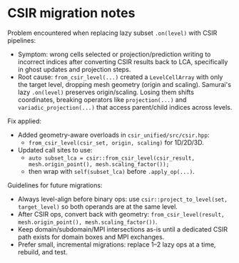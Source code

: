 # CSIR migration notes

Problem encountered when replacing lazy subset `.on(level)` with CSIR pipelines:

- Symptom: wrong cells selected or projection/prediction writing to incorrect indices after converting CSIR results back to LCA, specifically in ghost updates and projection steps.
- Root cause: `from_csir_level(...)` created a `LevelCellArray` with only the target level, dropping mesh geometry (origin and scaling). Samurai's lazy `.on(level)` preserves origin/scaling. Losing them shifts coordinates, breaking operators like `projection(...)` and `variadic_projection(...)` that access parent/child indices across levels.

Fix applied:

- Added geometry-aware overloads in `csir_unified/src/csir.hpp`:
  - `from_csir_level(csir_set, origin, scaling)` for 1D/2D/3D.
- Updated call sites to use:
  - `auto subset_lca = csir::from_csir_level(csir_result, mesh.origin_point(), mesh.scaling_factor());`
  - then wrap with `self(subset_lca)` before `.apply_op(...)`.

Guidelines for future migrations:

- Always level-align before binary ops: use `csir::project_to_level(set, target_level)` so both operands are at the same level.
- After CSIR ops, convert back with geometry: `from_csir_level(result, mesh.origin_point(), mesh.scaling_factor())`.
- Keep domain/subdomain/MPI intersections as-is until a dedicated CSIR path exists for domain boxes and MPI exchanges.
- Prefer small, incremental migrations: replace 1–2 lazy ops at a time, rebuild, and test.
